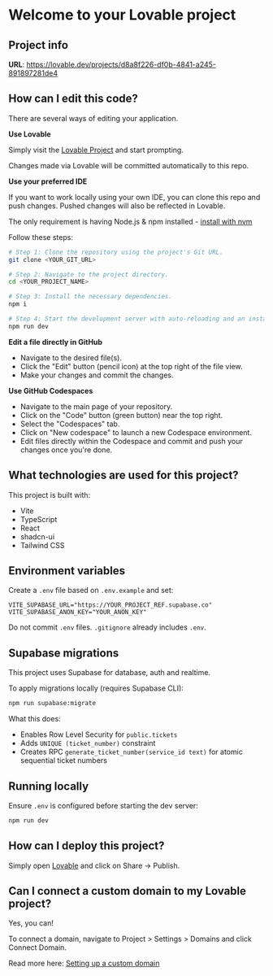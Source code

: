 # Welcome to your Lovable project

## Project info

**URL**: https://lovable.dev/projects/d8a8f226-df0b-4841-a245-891897281de4

## How can I edit this code?

There are several ways of editing your application.

**Use Lovable**

Simply visit the [Lovable Project](https://lovable.dev/projects/d8a8f226-df0b-4841-a245-891897281de4) and start prompting.

Changes made via Lovable will be committed automatically to this repo.

**Use your preferred IDE**

If you want to work locally using your own IDE, you can clone this repo and push changes. Pushed changes will also be reflected in Lovable.

The only requirement is having Node.js & npm installed - [install with nvm](https://github.com/nvm-sh/nvm#installing-and-updating)

Follow these steps:

```sh
# Step 1: Clone the repository using the project's Git URL.
git clone <YOUR_GIT_URL>

# Step 2: Navigate to the project directory.
cd <YOUR_PROJECT_NAME>

# Step 3: Install the necessary dependencies.
npm i

# Step 4: Start the development server with auto-reloading and an instant preview.
npm run dev
```

**Edit a file directly in GitHub**

- Navigate to the desired file(s).
- Click the "Edit" button (pencil icon) at the top right of the file view.
- Make your changes and commit the changes.

**Use GitHub Codespaces**

- Navigate to the main page of your repository.
- Click on the "Code" button (green button) near the top right.
- Select the "Codespaces" tab.
- Click on "New codespace" to launch a new Codespace environment.
- Edit files directly within the Codespace and commit and push your changes once you're done.

## What technologies are used for this project?

This project is built with:

- Vite
- TypeScript
- React
- shadcn-ui
- Tailwind CSS

## Environment variables

Create a `.env` file based on `.env.example` and set:

```
VITE_SUPABASE_URL="https://YOUR_PROJECT_REF.supabase.co"
VITE_SUPABASE_ANON_KEY="YOUR_ANON_KEY"
```

Do not commit `.env` files. `.gitignore` already includes `.env`.

## Supabase migrations

This project uses Supabase for database, auth and realtime.

To apply migrations locally (requires Supabase CLI):

```sh
npm run supabase:migrate
```

What this does:
- Enables Row Level Security for `public.tickets`
- Adds `UNIQUE (ticket_number)` constraint
- Creates RPC `generate_ticket_number(service_id text)` for atomic sequential ticket numbers

## Running locally

Ensure `.env` is configured before starting the dev server:

```sh
npm run dev
```

## How can I deploy this project?

Simply open [Lovable](https://lovable.dev/projects/d8a8f226-df0b-4841-a245-891897281de4) and click on Share -> Publish.

## Can I connect a custom domain to my Lovable project?

Yes, you can!

To connect a domain, navigate to Project > Settings > Domains and click Connect Domain.

Read more here: [Setting up a custom domain](https://docs.lovable.dev/features/custom-domain#custom-domain)
